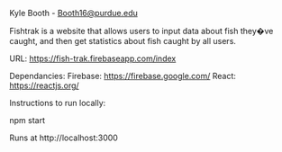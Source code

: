 Kyle Booth - Booth16@purdue.edu

Fishtrak is a website that allows users to input data about fish they�ve caught, and then get statistics about fish caught by all users.

URL: https://fish-trak.firebaseapp.com/index

Dependancies:
Firebase: https://firebase.google.com/
React: https://reactjs.org/

Instructions to run locally:

npm start

Runs at  http://localhost:3000 